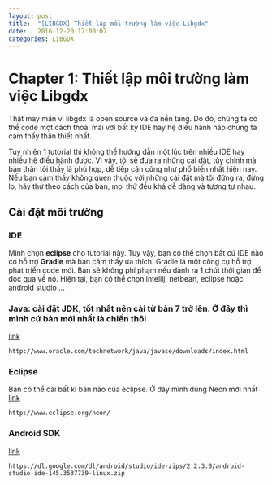 ```yaml
---
layout: post
title:  "[LIBGDX] Thiết lập môi trường làm việc Libgdx"
date:   2016-12-20 17:00:07
categories: LIBGDX
---
```

# Chapter 1: Thiết lập môi trường làm việc Libgdx
Thật may mắn vì libgdx là open source và đa nền tảng. Do đó, chúng ta có thể code một cách thoải mái với bất kỳ IDE hay hệ điều hành nào chúng ta cảm thấy thân thiết nhất.

Tuy nhiên 1 tutorial thì không thể hướng dẫn một lúc trên nhiều IDE hay nhiều hệ điều hành được. Vì vậy, tôi sẽ đưa ra những cài đặt, tùy chỉnh mà bản thân tôi thấy là phù hợp, dễ tiếp cận cũng như phổ biến nhất hiện nay. Nếu bạn cảm thấy không quen thuộc với những cài đặt mà tôi đứng ra, đừng lo, hãy thử theo cách của bạn, mọi thứ đều khá dễ dàng và tương tự nhau.

## Cài đặt môi trường

### IDE
Mình chọn **eclipse** cho tutorial này. Tuy vậy, bạn có thể chọn bất cứ IDE nào có hỗ trợ **Gradle** mà bạn cảm thấy ưa thích. Gradle là một công cụ hỗ trợ phát triển code mới. Bạn sẽ không phí phạm nếu dành ra 1 chút thời gian để đọc qua về nó. Hiện tại, bạn có thể chọn intellij, netbean, eclipse hoặc android studio ...

### Java: cài đặt JDK, tốt nhất nên cài từ bản 7 trở lên. Ở đây thì mình cứ bản mới nhất là chiến thôi
[link](http://www.oracle.com/technetwork/java/javase/downloads/index.html)

```
http://www.oracle.com/technetwork/java/javase/downloads/index.html
```

### Eclipse
Bạn có thể cài bất kì bản nào của eclipse. Ở đây mình dùng Neon mới nhất 
[link](http://www.eclipse.org/neon/)

```
http://www.eclipse.org/neon/
```

### Android SDK
[link](https://dl.google.com/dl/android/studio/ide-zips/2.2.3.0/android-studio-ide-145.3537739-linux.zip)

```
https://dl.google.com/dl/android/studio/ide-zips/2.2.3.0/android-studio-ide-145.3537739-linux.zip
```
